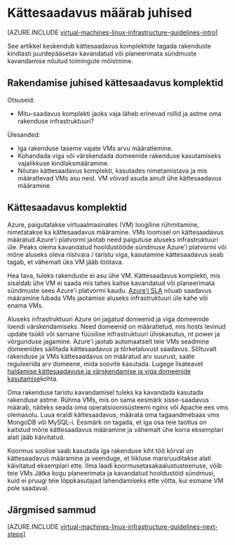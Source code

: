 <properties
    pageTitle="Kättesaadavus seadmine juhised | Microsoft Azure'i"
    description="Teavet ja rakendamist suuniseid Azure taristu teenused kättesaadavus komplekti kasutamise kohta."
    documentationCenter=""
    services="virtual-machines-linux"
    authors="iainfoulds"
    manager="timlt"
    editor=""
    tags="azure-resource-manager"/>

<tags
    ms.service="virtual-machines-linux"
    ms.workload="infrastructure-services"
    ms.tgt_pltfrm="vm-linux"
    ms.devlang="na"
    ms.topic="article"
    ms.date="09/08/2016"
    ms.author="iainfou"/>

# <a name="availability-sets-guidelines"></a>Kättesaadavus määrab juhised

[AZURE.INCLUDE [virtual-machines-linux-infrastructure-guidelines-intro](../../includes/virtual-machines-linux-infrastructure-guidelines-intro.md)] 

See artikkel keskendub kättesaadavus komplektide tagada rakenduste kindlasti juurdepääsetav kavandatud või planeerimata sündmuste kavandamise nõutud toimingute mõistmine.

## <a name="implementation-guidelines-for-availability-sets"></a>Rakendamise juhised kättesaadavus komplektid

Otsuseid:

- Mitu-saadavus komplekti jaoks vaja läheb erinevad rollid ja astme oma rakenduse infrastruktuuri?

Ülesanded:

- Iga rakenduse taseme vajate VMs arvu määratlemine.
- Kohandada viga või värskendada domeenide rakenduse kasutamiseks vajalikkuse kindlaksmääramine.
- Nõutav kättesaadavus komplekti, kasutades nimetamistava ja mis määratlevad VMs asu neid. VM võivad asuda ainult ühe kättesaadavus määramine. 

## <a name="availability-sets"></a>Kättesaadavus komplektid

Azure, paigutatakse virtuaalmasinates (VM) loogiline rühmitamine, nimetatakse ka kättesaadavus määramine. VMs loomisel on kättesaadavus määratud Azure'i platvormi jaotab need paigutuse aluseks infrastruktuuri üle. Peaks olema kavandatud hooldustööde sündmuse Azure'i platvormi või mõne aluseks oleva riistvara / taristu viga, kasutamine kättesaadavus seab tagab, et vähemalt üks VM jääb töötava.

Hea tava, tuleks rakenduste ei asu ühe VM. Kättesaadavus komplekti, mis sisaldab ühe VM ei saada mis tahes kaitse kavandatud või planeerimata sündmuste sees Azure'i platvormi kaudu. [Azure'i SLA](https://azure.microsoft.com/support/legal/sla/virtual-machines) nõuab saadavus määramine lubada VMs jaotamise aluseks infrastruktuuri üle kahe või enama VMs.

Aluseks infrastruktuuri Azure on jagatud domeenid ja viga domeenide loendi värskendamiseks. Need domeenid on määratletud, mis hosts levinud update tsükli või sarnane füüsilise infrastruktuuri ühiskasutus, nt power ja võrgunduse jagamine. Azure'i jaotab automaatselt teie VMs seadmine domeenides säilitada kättesaadavus ja tõrketaluvust saadavus. Sõltuvalt rakenduse ja VMs kättesaadavus on määratud arv suurust, saate reguleerida arv domeene, mida soovite kasutada. Lugege lisateavet [haldamise kättesaadavuse ja värskendamise ja viga domeenide kasutamise](virtual-machines-linux-manage-availability.md)kohta.

Oma rakenduse taristu kavandamisel tuleks ka kavandada kasutada rakenduse astme. Rühma VMs, mis on sama eesmärk sisse-saadavus määrab, näiteks seada oma operatsioonisüsteemi nginx või Apache ees vms olemasolu. Luua eraldi kättesaadavus, määrata oma tagaandmebaas vms MongoDB või MySQL-i. Eesmärk on tagada, et iga osa teie taotlus on kaitstud mõne kättesaadavus määramine ja vähemalt ühe korra eksemplari alati jääb käivitatud.

Koormus soolise saab kasutada iga rakenduse kiht töö kõrval on kättesaadavus määramine ja veenduge, et liikluse marsruuditakse alati käivitatud eksemplari ette. Ilma laadi koormusetasakaalustusteenuse, võib teie VMs Jätka kogu planeerimata ja kavandatud hooldustöid sündmusi, kuid ei pruugi teie lõppkasutajad lahendamiseks ette võtta, kui esmane VM pole saadaval.


## <a name="next-steps"></a>Järgmised sammud
[AZURE.INCLUDE [virtual-machines-linux-infrastructure-guidelines-next-steps](../../includes/virtual-machines-linux-infrastructure-guidelines-next-steps.md)] 